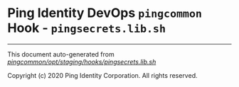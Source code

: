 
# Ping Identity DevOps `pingcommon` Hook - `pingsecrets.lib.sh`

---
This document auto-generated from _[pingcommon/opt/staging/hooks/pingsecrets.lib.sh](https://github.com/pingidentity/pingidentity-docker-builds/blob/master/pingcommon/opt/staging/hooks/pingsecrets.lib.sh)_

Copyright (c) 2020 Ping Identity Corporation. All rights reserved.
